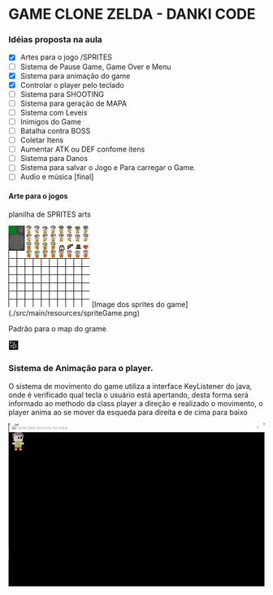 # GAME CLONE ZELDA - DANKI CODE

### Idéias proposta na aula


- [x] Artes para o jogo /SPRITES
- [ ] Sistema de Pause Game, Game Over e Menu
- [x] Sistema para animação do game
- [x] Controlar o player pelo teclado
- [ ] Sistema para SHOOTING
- [ ] Sistema para geração de MAPA
- [ ] Sistema com Leveis
- [ ] Inimigos do Game
- [ ] Batalha contra BOSS
- [ ] Coletar Itens
- [ ] Aumentar ATK ou DEF confome itens
- [ ] Sistema para Danos
- [ ] Sistema para salvar o Jogo e Para carregar o Game.
- [ ] Audio e música [final]

#### Arte para o jogos

planilha de SPRITES arts

<img src="./src/main/resources/spriteGame.png" alt="Imagem dos Sprites do Game"/>
[Image dos sprites do game](./src/main/resources/spriteGame.png)

Padrão para o map do grame

<img src="./src/main/resources/mapa.png" alt="Imagem dos Sprites do Game"/>

### Sistema de Animação para o player.

O sistema de movimento do game utiliza a interface KeyListener do java, onde é verificado 
qual tecla o usuário está apertando, desta forma será informado ao methodo da class 
player a direção e realizado o movimento, o player anima ao se mover da esqueda para 
direita e de cima para baixo

![Movendo e animando o player](./src/main/resources/gifs/gif001.gif)
